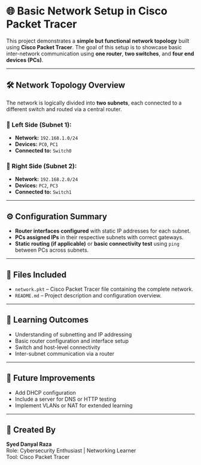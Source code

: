 # 🌐 Basic Network Setup in Cisco Packet Tracer

This project demonstrates a **simple but functional network topology** built using **Cisco Packet Tracer**. The goal of this setup is to showcase basic inter-network communication using **one router**, **two switches**, and **four end devices (PCs)**.

---

## 🛠️ Network Topology Overview

The network is logically divided into **two subnets**, each connected to a different switch and routed via a central router.

### 🔹 Left Side (Subnet 1):
- **Network:** `192.168.1.0/24`
- **Devices:** `PC0`, `PC1`
- **Connected to:** `Switch0`

### 🔹 Right Side (Subnet 2):
- **Network:** `192.168.2.0/24`
- **Devices:** `PC2`, `PC3`
- **Connected to:** `Switch1`

---

## ⚙️ Configuration Summary

- **Router interfaces configured** with static IP addresses for each subnet.
- **PCs assigned IPs** in their respective subnets with correct gateways.
- **Static routing (if applicable)** or **basic connectivity test** using `ping` between PCs across subnets.

---

## 📁 Files Included

- `network.pkt` – Cisco Packet Tracer file containing the complete network.
- `README.md` – Project description and configuration overview.

---

## 🎯 Learning Outcomes

- Understanding of subnetting and IP addressing
- Basic router configuration and interface setup
- Switch and host-level connectivity
- Inter-subnet communication via a router

---

## 🚀 Future Improvements

- Add DHCP configuration  
- Include a server for DNS or HTTP testing  
- Implement VLANs or NAT for extended learning  

---

## 🧠 Created By

**Syed Danyal Raza**  
Role: Cybersecurity Enthusiast | Networking Learner  
Tool: Cisco Packet Tracer  
